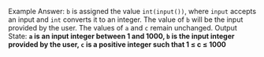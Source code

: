 Example Answer:
`b` is assigned the value `int(input())`, where `input` accepts an input and `int` converts it to an integer. The value of `b` will be the input provided by the user. The values of `a` and `c` remain unchanged. 
Output State: **`a` is an input integer between 1 and 1000, `b` is the input integer provided by the user, `c` is a positive integer such that 1 ≤ c ≤ 1000**